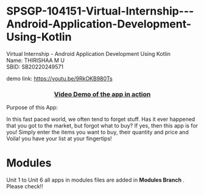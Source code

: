 # SPSGP-104151-Virtual-Internship---Android-Application-Development-Using-Kotlin
Virtual Internship - Android Application Development Using Kotlin
<br>
Name: THIRISHAA M U <br>
SBID:	SB20220249571

demo link: https://youtu.be/9RkOKB980Ts

<a href="https://youtu.be/9RkOKB980Ts"><h3 align="center">Video Demo of the app in action</h4></a>

Purpose of this App:

In this fast paced world, we often tend to forget stuff. Has it ever happened that you got to the market, but forgot what to buy? If yes, then this app is for you!
Simply enter the items you want to buy, their quantity and price and Voila! you have your list at your fingertips!

# Modules

Unit 1 to Unit 6 all apps in modules files are added in **Modules Branch** . Please check!!
